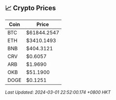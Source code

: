 ## 📈 Crypto Prices

| Coin | Price |
| ---- | ----- |
| BTC | $61844.2547 |
| ETH | $3410.1493 |
| BNB | $404.3121 |
| CRV | $0.6057 |
| ARB | $1.9690 |
| OKB | $51.1900 |
| DOGE | $0.1251 |

_Last Updated: 2024-03-01 22:52:00.174 +0800 HKT_